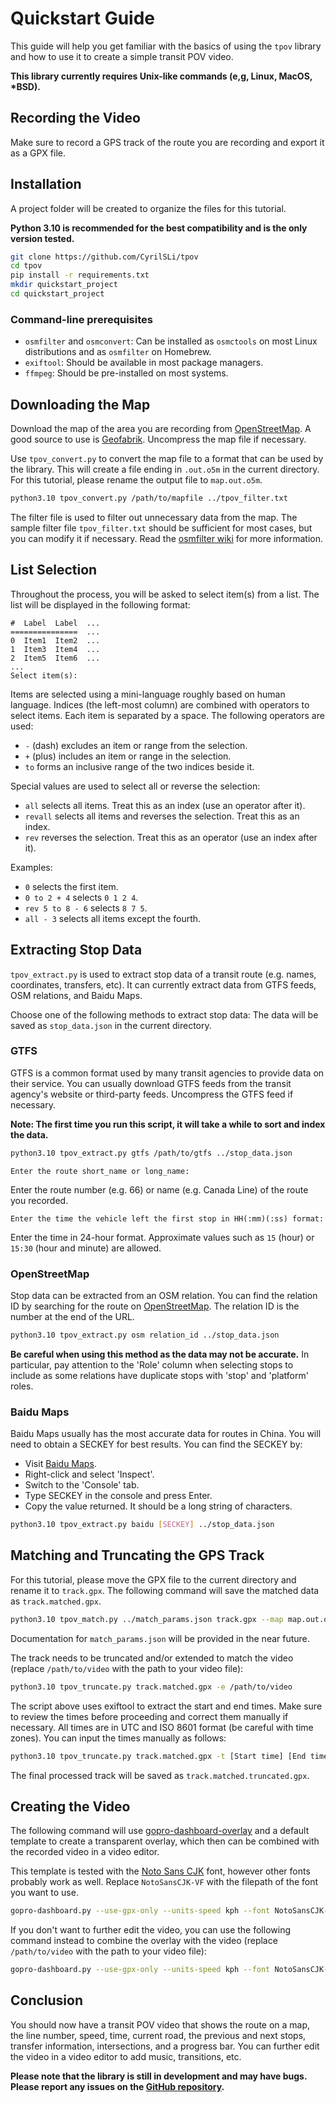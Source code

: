 # Quickstart Guide

This guide will help you get familiar with the basics of using the `tpov` library and how to use it to create a simple transit POV video.

**This library currently requires Unix-like commands (e,g, Linux, MacOS, \*BSD).**

## Recording the Video
Make sure to record a GPS track of the route you are recording and export it as a GPX file.

## Installation

A project folder will be created to organize the files for this tutorial.

**Python 3.10 is recommended for the best compatibility and is the only version tested.**

```bash
git clone https://github.com/CyrilSLi/tpov
cd tpov
pip install -r requirements.txt
mkdir quickstart_project
cd quickstart_project
```

### Command-line prerequisites

- `osmfilter` and `osmconvert`: Can be installed as `osmctools` on most Linux distributions and as `osmfilter` on Homebrew.
- `exiftool`: Should be available in most package managers.
- `ffmpeg`: Should be pre-installed on most systems.

## Downloading the Map

Download the map of the area you are recording from [OpenStreetMap](https://www.openstreetmap.org/). A good source to use is [Geofabrik](https://download.geofabrik.de/). Uncompress the map file if necessary.

Use `tpov_convert.py` to convert the map file to a format that can be used by the library. This will create a file ending in `.out.o5m` in the current directory. For this tutorial, please rename the output file to `map.out.o5m`.

```bash
python3.10 tpov_convert.py /path/to/mapfile ../tpov_filter.txt
```

The filter file is used to filter out unnecessary data from the map. The sample filter file `tpov_filter.txt` should be sufficient for most cases, but you can modify it if necessary. Read the [osmfilter wiki](https://wiki.openstreetmap.org/wiki/Osmfilter) for more information.

## List Selection

Throughout the process, you will be asked to select item(s) from a list. The list will be displayed in the following format:

```
#  Label  Label  ...
===============  ...
0  Item1  Item2  ...
1  Item3  Item4  ...
2  Item5  Item6  ...
...
Select item(s): 
```

Items are selected using a mini-language roughly based on human language. Indices (the left-most column) are combined with operators to select items. Each item is separated by a space. The following operators are used:

- `-` (dash) excludes an item or range from the selection.
- `+` (plus) includes an item or range in the selection.
- `to` forms an inclusive range of the two indices beside it.

Special values are used to select all or reverse the selection:

- `all` selects all items. Treat this as an index (use an operator after it).
- `revall` selects all items and reverses the selection. Treat this as an index.
- `rev` reverses the selection. Treat this as an operator (use an index after it).

Examples:

- `0` selects the first item.
- `0 to 2 + 4` selects `0 1 2 4`.
- `rev 5 to 8 - 6` selects `8 7 5`.
- `all - 3` selects all items except the fourth.

## Extracting Stop Data

`tpov_extract.py` is used to extract stop data of a transit route (e.g. names, coordinates, transfers, etc). It can currently extract data from GTFS feeds, OSM relations, and Baidu Maps.

Choose one of the following methods to extract stop data: The data will be saved as `stop_data.json` in the current directory.

### GTFS

GTFS is a common format used by many transit agencies to provide data on their service. You can usually download GTFS feeds from the transit agency's website or third-party feeds. Uncompress the GTFS feed if necessary.

**Note: The first time you run this script, it will take a while to sort and index the data.**

```bash
python3.10 tpov_extract.py gtfs /path/to/gtfs ../stop_data.json
```
```
Enter the route short_name or long_name:
```

Enter the route number (e.g. 66) or name (e.g. Canada Line) of the route you recorded.

```
Enter the time the vehicle left the first stop in HH(:mm)(:ss) format:
```

Enter the time in 24-hour format. Approximate values such as `15` (hour) or `15:30` (hour and minute) are allowed.

### OpenStreetMap

Stop data can be extracted from an OSM relation. You can find the relation ID by searching for the route on [OpenStreetMap](https://www.openstreetmap.org/). The relation ID is the number at the end of the URL.

```bash
python3.10 tpov_extract.py osm relation_id ../stop_data.json
```

**Be careful when using this method as the data may not be accurate.** In particular, pay attention to the 'Role' column when selecting stops to include as some relations have duplicate stops with 'stop' and 'platform' roles.

### Baidu Maps

Baidu Maps usually has the most accurate data for routes in China. You will need to obtain a SECKEY for best results. You can find the SECKEY by:

- Visit [Baidu Maps](https://map.baidu.com/).
- Right-click and select 'Inspect'.
- Switch to the 'Console' tab.
- Type SECKEY in the console and press Enter.
- Copy the value returned. It should be a long string of characters.

```bash
python3.10 tpov_extract.py baidu [SECKEY] ../stop_data.json
```

## Matching and Truncating the GPS Track

For this tutorial, please move the GPX file to the current directory and rename it to `track.gpx`. The following command will save the matched data as `track.matched.gpx`.

```bash
python3.10 tpov_match.py ../match_params.json track.gpx --map map.out.o5m --stop ../stop_data.json
```

Documentation for `match_params.json` will be provided in the near future.

The track needs to be truncated and/or extended to match the video (replace `/path/to/video` with the path to your video file):

```bash
python3.10 tpov_truncate.py track.matched.gpx -e /path/to/video
```

The script above uses exiftool to extract the start and end times. Make sure to review the times before proceeding and correct them manually if necessary. All times are in UTC and ISO 8601 format (be careful with time zones). You can input the times manually as follows:

```bash
python3.10 tpov_truncate.py track.matched.gpx -t [Start time] [End time]
```

The final processed track will be saved as `track.matched.truncated.gpx`.

## Creating the Video

The following command will use [gopro-dashboard-overlay](https://github.com/CyrilSLi/gopro-dashboard-overlay) and a default template to create a transparent overlay, which then can be combined with the recorded video in a video editor.

This template is tested with the [Noto Sans CJK](https://github.com/googlefonts/noto-cjk/raw/main/Sans/Variable/OTC/NotoSansCJK-VF.otf.ttc) font, however other fonts probably work as well. Replace `NotoSansCJK-VF` with the filepath of the font you want to use.

```bash
gopro-dashboard.py --use-gpx-only --units-speed kph --font NotoSansCJK-VF --profile overlay --overlay-size 1920x1080 --layout-xml ../tpov_layout.xml overlay.mov --gpx track.matched.truncated.gpx
```

If you don't want to further edit the video, you can use the following command instead to combine the overlay with the video (replace `/path/to/video` with the path to your video file):

```bash
gopro-dashboard.py --use-gpx-only --units-speed kph --font NotoSansCJK-VF --overlay-size 1920x1080 --layout-xml ../tpov_layout.xml /path/to/video overlay.mp4 --gpx track.matched.truncated.gpx
```

## Conclusion

You should now have a transit POV video that shows the route on a map, the line number, speed, time, current road, the previous and next stops, transfer information, intersections, and a progress bar. You can further edit the video in a video editor to add music, transitions, etc.

**Please note that the library is still in development and may have bugs. Please report any issues on the [GitHub repository](https://github.com/CyrilSLi/tpov/tree/main).**